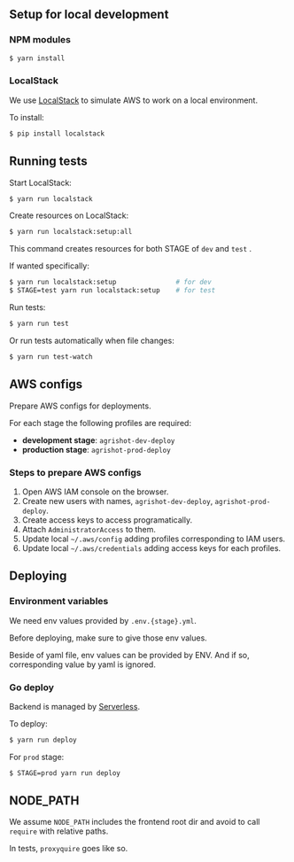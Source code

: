 ## Setup for local development

### NPM modules

```sh
$ yarn install
```

### LocalStack

We use [LocalStack](https://github.com/localstack/localstack) to simulate AWS to work on a local environment.

To install:

```sh
$ pip install localstack
```


## Running tests

Start LocalStack:

```sh
$ yarn run localstack
```

Create resources on LocalStack:

```sh
$ yarn run localstack:setup:all
```

This command creates resources for both STAGE of `dev` and `test` .

If wanted specifically:

```sh
$ yarn run localstack:setup               # for dev
$ STAGE=test yarn run localstack:setup    # for test
```

Run tests:

```sh
$ yarn run test
```

Or run tests automatically when file changes:

```sh
$ yarn run test-watch
```


## AWS configs

Prepare AWS configs for deployments.

For each stage the following profiles are required:

- **development stage**: `agrishot-dev-deploy`
- **production stage**: `agrishot-prod-deploy`

### Steps to prepare AWS configs 

1. Open AWS IAM console on the browser.
2. Create new users with names, `agrishot-dev-deploy`, `agrishot-prod-deploy`.
3. Create access keys to access programatically.
4. Attach `AdministratorAccess` to them.
5. Update local `~/.aws/config` adding profiles corresponding to IAM users.
6. Update local `~/.aws/credentials` adding access keys for each profiles.


## Deploying

### Environment variables

We need env values provided by `.env.{stage}.yml`.

Before deploying, make sure to give those env values.

Beside of yaml file, env values can be provided by ENV.
And if so, corresponding value by yaml is ignored.

### Go deploy

Backend is managed by [Serverless](https://serverless.com/).

To deploy:

```sh
$ yarn run deploy
```

For `prod` stage:

```sh
$ STAGE=prod yarn run deploy
```


## NODE_PATH

We assume `NODE_PATH` includes the frontend root dir and avoid to call `require` with relative paths.

In tests, `proxyquire` goes like so.
